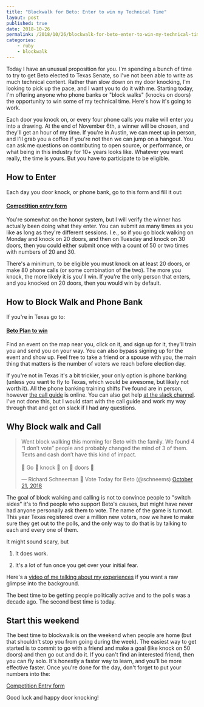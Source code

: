 ```yaml
---
title: "Blockwalk for Beto: Enter to win my Technical Time"
layout: post
published: true
date: 2018-10-26
permalink: /2018/10/26/blockwalk-for-beto-enter-to-win-my-technical-time/
categories:
    - ruby
    - blockwalk
---
```


Today I have an unusual proposition for you. I'm spending a bunch of time to try to get Beto elected to Texas Senate, so I've not been able to write as much technical content. Rather than slow down on my door knocking, I'm looking to pick up the pace, and I want you to do it with me. Starting today, I'm offering anyone who phone banks or "block walks" (knocks on doors) the opportunity to win some of my technical time. Here's how it's going to work.

Each door you knock on, or every four phone calls you make will enter you into a drawing. At the end of November 6th, a winner will be chosen, and they'll get an hour of my time. If you're in Austin, we can meet up in person, and I'll grab you a coffee if you're not then we can jump on a hangout. You can ask me questions on contributing to open source, or performance, or what being in this industry for 10+ years looks like. Whatever you want really, the time is yours. But you have to participate to be eligible.

## How to Enter

Each day you door knock, or phone bank, go to this form and fill it out:

#### [Competition entry form](https://goo.gl/forms/QBDMOprbjNrEAUut1)

You're somewhat on the honor system, but I will verify the winner has actually been doing what they enter. You can submit as many times as you like as long as they're different sessions. I.e., so if you go block walking on Monday and knock on 20 doors, and then on Tuesday and knock on 30 doors, then you could either submit once with a count of 50 or two times with numbers of 20 and 30.

There's a minimum, to be eligible you must knock on at least 20 doors, or make 80 phone calls (or some combination of the two). The more you knock, the more likely it is you'll win. If you're the only person that enters, and you knocked on 20 doors, then you would win by default.

## How to Block Walk and Phone Bank

If you're in Texas go to:

#### [Beto Plan to win](https://win.betofortexas.com)

Find an event on the map near you, click on it, and sign up for it, they'll train you and send you on your way. You can also bypass signing up for the event and show up. Feel free to take a friend or a spouse with you, the main thing that matters is the number of voters we reach before election day.

If you're not in Texas it's a bit trickier, your only option is phone banking (unless you want to fly to Texas, which would be awesome, but likely not worth it). All the phone banking training shifts I've found are in person, however [the call guide](https://docs.google.com/document/d/14paJu1DKyZxUTdGqe6sLCmTqeKPmRWVCbDL14S0nY0I/edit) is online. You can also get help [at the slack channel](https://www.youtube.com/watch?v=5EmNVuI-i-I). I've not done this, but I would start with the call guide and work my way through that and get on slack if I had any questions.

## Why Block walk and Call

<blockquote class="twitter-tweet" data-lang="en"><p lang="en" dir="ltr">Went block walking this morning for Beto with the family. We found 4 “I don’t vote” people and probably changed the mind of 3 of them. Texts and cash don’t have this kind of impact.<br><br>👏 Go 👏 knock 👏 on 👏 doors 👏</p>&mdash; Richard Schneeman 🤠 Vote Today for Beto (@schneems) <a href="https://ruby.social/@Schneems/status/1054062962632200192?ref_src=twsrc%5Etfw">October 21, 2018</a></blockquote>
<script async src="https://platform.twitter.com/widgets.js" charset="utf-8"></script>

The goal of block walking and calling is not to convince people to "switch sides" it's to find people who support Beto's causes, but might have never had anyone personally ask them to vote. The name of the game is turnout. This year Texas registered over a million new voters, now we have to make sure they get out to the polls, and the only way to do that is by talking to each and every one of them.

It might sound scary, but

1) It does work.

2) It's a lot of fun once you get over your initial fear.

Here's a [video of me talking about my experiences](https://www.youtube.com/watch?v=mZl4bkUlaU4) if you want a raw glimpse into the background.

The best time to be getting people politically active and to the polls was a decade ago. The second best time is today.

## Start this weekend

The best time to blockwalk is on the weekend when people are home (but that shouldn't stop you from going during the week). The easiest way to get started is to commit to go with a friend and make a goal (like knock on 50 doors) and then go out and do it. If you can't find an interested friend, then you can fly solo. It's honestly a faster way to learn, and you'll be more effective faster. Once you're done for the day, don't forget to put your numbers into the:

[Competition Entry form](https://goo.gl/forms/QBDMOprbjNrEAUut1)

Good luck and happy door knocking!
